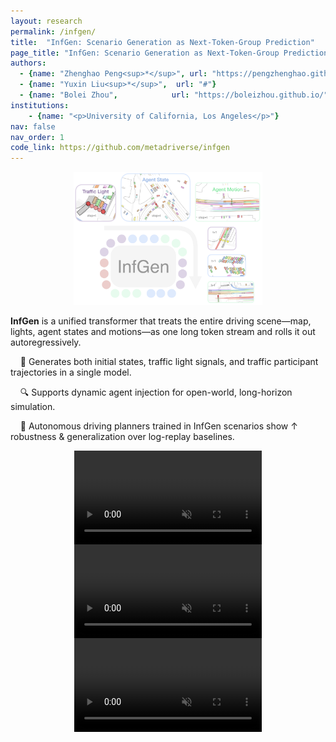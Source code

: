 ```yaml
---
layout: research
permalink: /infgen/
title:  "InfGen: Scenario Generation as Next-Token-Group Prediction"
page_title: "InfGen: Scenario Generation as Next-Token-Group Prediction"
authors:
  - {name: "Zhenghao Peng<sup>*</sup>", url: "https://pengzhenghao.github.io/"}
  - {name: "Yuxin Liu<sup>*</sup>",  url: "#"}
  - {name: "Bolei Zhou",            url: "https://boleizhou.github.io/"}
institutions:
    - {name: "<p>University of California, Los Angeles</p>"}
nav: false
nav_order: 1
code_link: https://github.com/metadriverse/infgen
---
```



<style>
.video-container {
  position: relative;
  max-width: 100%; /* Adjust this value to control the maximum width of the video container */
  margin: 0 auto 0; /* Optional: center the video container horizontally */
}

.video-container video {
  display: block;
  margin: 0 auto;
  max-width: 100%;
  max-height: 100%;
}


.video-grid {
    display: grid;
    grid-template-columns: 1fr 1fr; /* Creates two columns */
    grid-gap: 20px; /* Space between videos */
}
.video iframe {
    width: 100%; /* Ensures iframe takes the full width of the container */
    height: 250px; /* Fixed height for all videos */
}

@media (max-width: 600px) {
    .video-grid {
        grid-template-columns: 1fr; /* Stacks videos into a single column on small screens */
    }
}
</style>




<div class="img-container" style="width: 60%; margin: auto auto;">
    <img src="../assets/img/infgen/teaser.png" class="my-image" alt="Image" />
</div>


 **InfGen** is a unified transformer that treats the entire driving scene—map, lights, agent states and motions—as one long token stream and rolls it out autoregressively.  


&nbsp;
&nbsp;
:traffic_light:
Generates both initial states, traffic light signals, and traffic participant trajectories in a single model.

&nbsp;
&nbsp;
:mag: Supports dynamic agent injection for open-world, long-horizon simulation.

&nbsp;
&nbsp;
:rocket: Autonomous driving planners trained in InfGen scenarios show ↑ robustness & generalization over log-replay baselines.


<!--research-section-splitter-->

<div class="video-container">
  <video loop autoplay muted playsinline src="../assets/img/infgen/infgen_generated_scenario.mp4"></video>
</div>


<div class="video-container">
  <video loop autoplay muted playsinline src="../assets/img/infgen/infgen_densified_scenario.mp4"></video>
</div>


<div class="video-container">
  <video loop autoplay muted playsinline src="../assets/img/infgen/infgen_densified_and_extended_scenario.mp4"></video>
</div>
